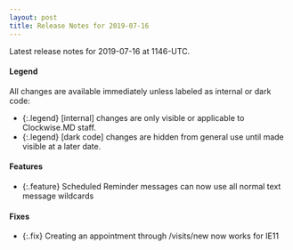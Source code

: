 ```yaml
---
layout: post
title: Release Notes for 2019-07-16
---
```


Latest release notes for 2019-07-16 at 1146-UTC.

<div class='legend' markdown='1'>

#### Legend

All changes are available immediately unless labeled as internal or dark code:

- {:.legend} [internal] changes are only visible or applicable to Clockwise.MD staff.
- {:.legend} [dark code] changes are hidden from general use until made visible at a later date.

</div>

<div class='features' markdown='1'>

#### Features

- {:.feature} Scheduled Reminder messages can now use all normal text message wildcards

</div>

<div class='fixes' markdown='1'>

#### Fixes

- {:.fix} Creating an appointment through /visits/new now works for IE11

</div>
